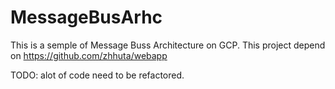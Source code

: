 # MessageBusArhc

This is a semple of Message Buss Architecture on GCP.
This project depend on https://github.com/zhhuta/webapp

TODO: alot of code need to be refactored.